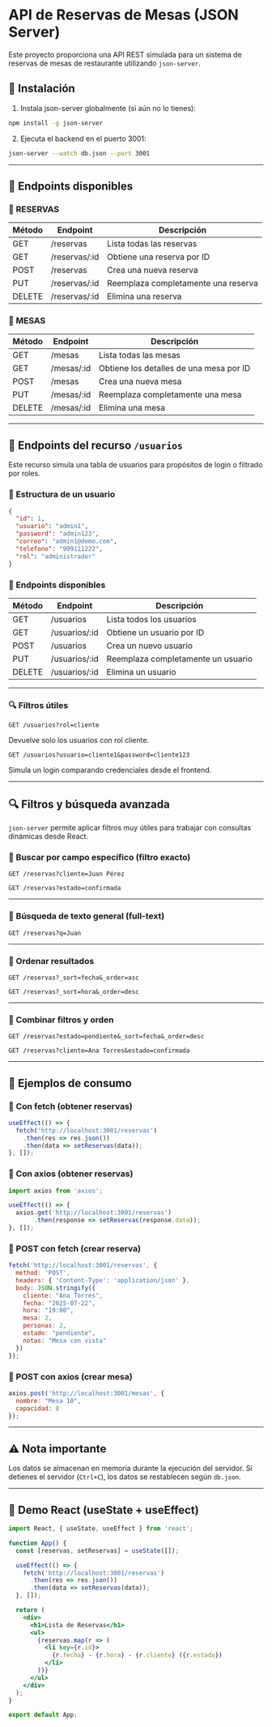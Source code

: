 # API de Reservas de Mesas (JSON Server)

Este proyecto proporciona una API REST simulada para un sistema de reservas de mesas de restaurante utilizando `json-server`.

## 🚀 Instalación

1. Instala json-server globalmente (si aún no lo tienes):

```bash
npm install -g json-server
```

2. Ejecuta el backend en el puerto 3001:

```bash
json-server --watch db.json --port 3001
```

---

## 📌 Endpoints disponibles

### 🔹 RESERVAS

| Método | Endpoint         | Descripción                                      |
|--------|------------------|--------------------------------------------------|
| GET    | /reservas        | Lista todas las reservas                         |
| GET    | /reservas/:id    | Obtiene una reserva por ID                       |
| POST   | /reservas        | Crea una nueva reserva                           |
| PUT    | /reservas/:id    | Reemplaza completamente una reserva              |
| DELETE | /reservas/:id    | Elimina una reserva                              |

### 🔹 MESAS

| Método | Endpoint       | Descripción                                    |
|--------|----------------|------------------------------------------------|
| GET    | /mesas         | Lista todas las mesas                          |
| GET    | /mesas/:id     | Obtiene los detalles de una mesa por ID        |
| POST   | /mesas         | Crea una nueva mesa                            |
| PUT    | /mesas/:id     | Reemplaza completamente una mesa               |
| DELETE | /mesas/:id     | Elimina una mesa                               |

---

## 👤 Endpoints del recurso `/usuarios`

Este recurso simula una tabla de usuarios para propósitos de login o filtrado por roles.

### 📄 Estructura de un usuario

```json
{
  "id": 1,
  "usuario": "admin1",
  "password": "admin123",
  "correo": "admin1@demo.com",
  "telefono": "999111222",
  "rol": "administrador"
}
```

### 🔹 Endpoints disponibles

| Método | Endpoint        | Descripción                          |
|--------|-----------------|--------------------------------------|
| GET    | /usuarios       | Lista todos los usuarios             |
| GET    | /usuarios/:id   | Obtiene un usuario por ID            |
| POST   | /usuarios       | Crea un nuevo usuario                |
| PUT    | /usuarios/:id   | Reemplaza completamente un usuario   |
| DELETE | /usuarios/:id   | Elimina un usuario                   |

---

### 🔍 Filtros útiles

```http
GET /usuarios?rol=cliente
```
Devuelve solo los usuarios con rol cliente.

```http
GET /usuarios?usuario=cliente1&password=cliente123
```
Simula un login comparando credenciales desde el frontend.

---

## 🔍 Filtros y búsqueda avanzada

`json-server` permite aplicar filtros muy útiles para trabajar con consultas dinámicas desde React.

### 🔹 Buscar por campo específico (filtro exacto)

```http
GET /reservas?cliente=Juan Pérez
```

```http
GET /reservas?estado=confirmada
```

---

### 🔹 Búsqueda de texto general (full-text)

```http
GET /reservas?q=Juan
```

---

### 🔹 Ordenar resultados

```http
GET /reservas?_sort=fecha&_order=asc
```

```http
GET /reservas?_sort=hora&_order=desc
```

---

### 🔹 Combinar filtros y orden

```http
GET /reservas?estado=pendiente&_sort=fecha&_order=desc
```

```http
GET /reservas?cliente=Ana Torres&estado=confirmada
```

---

## 🧪 Ejemplos de consumo

### 🔹 Con fetch (obtener reservas)

```js
useEffect(() => {
  fetch('http://localhost:3001/reservas')
    .then(res => res.json())
    .then(data => setReservas(data));
}, []);
```

### 🔹 Con axios (obtener reservas)

```js
import axios from 'axios';

useEffect(() => {
  axios.get('http://localhost:3001/reservas')
       .then(response => setReservas(response.data));
}, []);
```

### 🔹 POST con fetch (crear reserva)

```js
fetch('http://localhost:3001/reservas', {
  method: 'POST',
  headers: { 'Content-Type': 'application/json' },
  body: JSON.stringify({
    cliente: "Ana Torres",
    fecha: "2025-07-22",
    hora: "19:00",
    mesa: 2,
    personas: 2,
    estado: "pendiente",
    notas: "Mesa con vista"
  })
});
```

### 🔹 POST con axios (crear mesa)

```js
axios.post('http://localhost:3001/mesas', {
  nombre: "Mesa 10",
  capacidad: 8
});
```

---

## ⚠️ Nota importante

Los datos se almacenan en memoria durante la ejecución del servidor. Si detienes el servidor (`Ctrl+C`), los datos se restablecen según `db.json`.

---

## 🧩 Demo React (useState + useEffect)

```jsx
import React, { useState, useEffect } from 'react';

function App() {
  const [reservas, setReservas] = useState([]);

  useEffect(() => {
    fetch('http://localhost:3001/reservas')
      .then(res => res.json())
      .then(data => setReservas(data));
  }, []);

  return (
    <div>
      <h1>Lista de Reservas</h1>
      <ul>
        {reservas.map(r => (
          <li key={r.id}>
            {r.fecha} - {r.hora} - {r.cliente} ({r.estado})
          </li>
        ))}
      </ul>
    </div>
  );
}

export default App;
```
